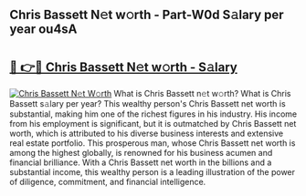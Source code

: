 ## Chris Bassett N𝚎t w𝚘rth - Part-W0d S𝚊lary per year ou4sA

# <h2><a href="http://gc4pw1.nevu.top/?p=Chris+Bassett">🔗 👉🔴 Chris Bassett N𝚎t w𝚘rth - S𝚊lary</a></h2>

[![Chris Bassett N𝚎t W𝚘rth](https://i.imgur.com/Oavwk0R.jpeg)](http://gc4pw1.nevu.top/?p=Chris+Bassett)
What is Chris Bassett n𝚎t w𝚘rth? What is Chris Bassett s𝚊lary per year?
This wealthy person's Chris Bassett net worth is substantial, making him one of the richest figures in his industry. His income from his employment is significant, but it is outmatched by Chris Bassett net worth, which is attributed to his diverse business interests and extensive real estate portfolio. This prosperous man, whose Chris Bassett net worth is among the highest globally, is renowned for his business acumen and financial brilliance. With a Chris Bassett net worth in the billions and a substantial income, this wealthy person is a leading illustration of the power of diligence, commitment, and financial intelligence.
